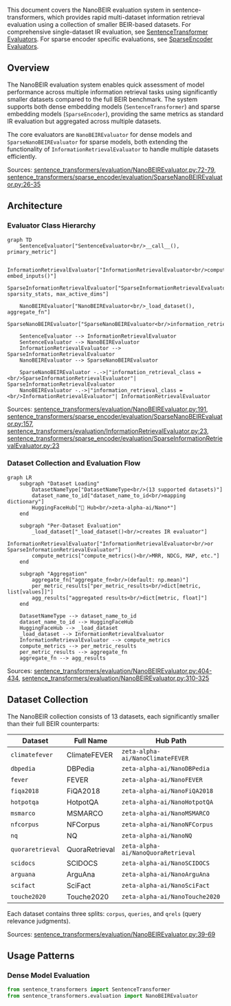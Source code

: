 This document covers the NanoBEIR evaluation system in sentence-transformers, which provides rapid multi-dataset information retrieval evaluation using a collection of smaller BEIR-based datasets. For comprehensive single-dataset IR evaluation, see [SentenceTransformer Evaluators](#4.1). For sparse encoder specific evaluations, see [SparseEncoder Evaluators](#4.2).

## Overview

The NanoBEIR evaluation system enables quick assessment of model performance across multiple information retrieval tasks using significantly smaller datasets compared to the full BEIR benchmark. The system supports both dense embedding models (`SentenceTransformer`) and sparse embedding models (`SparseEncoder`), providing the same metrics as standard IR evaluation but aggregated across multiple datasets.

The core evaluators are `NanoBEIREvaluator` for dense models and `SparseNanoBEIREvaluator` for sparse models, both extending the functionality of `InformationRetrievalEvaluator` to handle multiple datasets efficiently.

Sources: [sentence_transformers/evaluation/NanoBEIREvaluator.py:72-79](), [sentence_transformers/sparse_encoder/evaluation/SparseNanoBEIREvaluator.py:26-35]()

## Architecture

### Evaluator Class Hierarchy

```mermaid
graph TD
    SentenceEvaluator["SentenceEvaluator<br/>__call__(), primary_metric"]
    
    InformationRetrievalEvaluator["InformationRetrievalEvaluator<br/>compute_metrices(), embed_inputs()"]
    SparseInformationRetrievalEvaluator["SparseInformationRetrievalEvaluator<br/>+ sparsity_stats, max_active_dims"]
    
    NanoBEIREvaluator["NanoBEIREvaluator<br/>_load_dataset(), aggregate_fn"]
    SparseNanoBEIREvaluator["SparseNanoBEIREvaluator<br/>information_retrieval_class"]
    
    SentenceEvaluator --> InformationRetrievalEvaluator
    SentenceEvaluator --> NanoBEIREvaluator
    InformationRetrievalEvaluator --> SparseInformationRetrievalEvaluator
    NanoBEIREvaluator --> SparseNanoBEIREvaluator
    
    SparseNanoBEIREvaluator -.->|"information_retrieval_class = <br/>SparseInformationRetrievalEvaluator"| SparseInformationRetrievalEvaluator
    NanoBEIREvaluator -.->|"information_retrieval_class = <br/>InformationRetrievalEvaluator"| InformationRetrievalEvaluator
```

Sources: [sentence_transformers/evaluation/NanoBEIREvaluator.py:191](), [sentence_transformers/sparse_encoder/evaluation/SparseNanoBEIREvaluator.py:157](), [sentence_transformers/evaluation/InformationRetrievalEvaluator.py:23](), [sentence_transformers/sparse_encoder/evaluation/SparseInformationRetrievalEvaluator.py:23]()

### Dataset Collection and Evaluation Flow

```mermaid
graph LR
    subgraph "Dataset Loading"
        DatasetNameType["DatasetNameType<br/>(13 supported datasets)"]
        dataset_name_to_id["dataset_name_to_id<br/>mapping dictionary"]
        HuggingFaceHub["🤗 Hub<br/>zeta-alpha-ai/Nano*"]
    end
    
    subgraph "Per-Dataset Evaluation"
        _load_dataset["_load_dataset()<br/>creates IR evaluator"]
        InformationRetrievalEvaluator["InformationRetrievalEvaluator<br/>or SparseInformationRetrievalEvaluator"]
        compute_metrics["compute_metrics()<br/>MRR, NDCG, MAP, etc."]
    end
    
    subgraph "Aggregation"
        aggregate_fn["aggregate_fn<br/>(default: np.mean)"]
        per_metric_results["per_metric_results<br/>dict[metric, list[values]]"]
        agg_results["aggregated results<br/>dict[metric, float]"]
    end
    
    DatasetNameType --> dataset_name_to_id
    dataset_name_to_id --> HuggingFaceHub
    HuggingFaceHub --> _load_dataset
    _load_dataset --> InformationRetrievalEvaluator
    InformationRetrievalEvaluator --> compute_metrics
    compute_metrics --> per_metric_results
    per_metric_results --> aggregate_fn
    aggregate_fn --> agg_results
```

Sources: [sentence_transformers/evaluation/NanoBEIREvaluator.py:404-434](), [sentence_transformers/evaluation/NanoBEIREvaluator.py:310-325]()

## Dataset Collection

The NanoBEIR collection consists of 13 datasets, each significantly smaller than their full BEIR counterparts:

| Dataset | Full Name | Hub Path |
|---------|-----------|----------|
| `climatefever` | ClimateFEVER | `zeta-alpha-ai/NanoClimateFEVER` |
| `dbpedia` | DBPedia | `zeta-alpha-ai/NanoDBPedia` |
| `fever` | FEVER | `zeta-alpha-ai/NanoFEVER` |
| `fiqa2018` | FiQA2018 | `zeta-alpha-ai/NanoFiQA2018` |
| `hotpotqa` | HotpotQA | `zeta-alpha-ai/NanoHotpotQA` |
| `msmarco` | MSMARCO | `zeta-alpha-ai/NanoMSMARCO` |
| `nfcorpus` | NFCorpus | `zeta-alpha-ai/NanoNFCorpus` |
| `nq` | NQ | `zeta-alpha-ai/NanoNQ` |
| `quoraretrieval` | QuoraRetrieval | `zeta-alpha-ai/NanoQuoraRetrieval` |
| `scidocs` | SCIDOCS | `zeta-alpha-ai/NanoSCIDOCS` |
| `arguana` | ArguAna | `zeta-alpha-ai/NanoArguAna` |
| `scifact` | SciFact | `zeta-alpha-ai/NanoSciFact` |
| `touche2020` | Touche2020 | `zeta-alpha-ai/NanoTouche2020` |

Each dataset contains three splits: `corpus`, `queries`, and `qrels` (query relevance judgments).

Sources: [sentence_transformers/evaluation/NanoBEIREvaluator.py:39-69]()

## Usage Patterns

### Dense Model Evaluation

```python
from sentence_transformers import SentenceTransformer
from sentence_transformers.evaluation import NanoBEIREvaluator